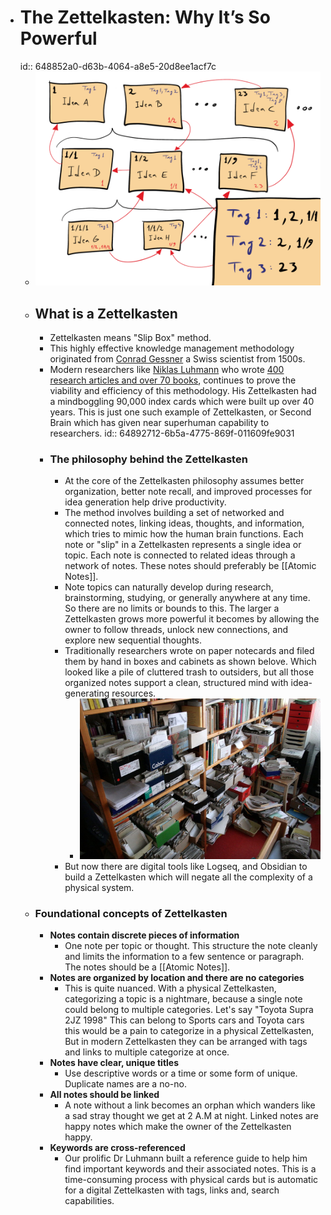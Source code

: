 - # The Zettelkasten: Why It’s So Powerful
  id:: 648852a0-d63b-4064-a8e5-20d8ee1acf7c
	- ![Zettelkasten Paper Schematic.png](../assets/Zettelkasten_Paper_Schematic_1686728187299_0.png)
	- ## What is a Zettelkasten
		- Zettelkasten means "Slip Box" method.
		- This highly effective knowledge management methodology originated from [Conrad Gessner](https://en.wikipedia.org/wiki/Conrad_Gessner) a Swiss scientist from 1500s.
		- Modern researchers like [Niklas Luhmann](https://en.wikipedia.org/wiki/Niklas_Luhmann) who wrote [400 research articles and over 70 books](https://scholar.google.com/scholar?start=0&q=author:Niklas+author:Luhmann), continues to prove the viability and efficiency of this methodology. His Zettelkasten had a mindboggling 90,000 index cards which were built up over 40 years. This is just one such example of Zettelkasten, or Second Brain which has given near superhuman capability to researchers.
		  id:: 64892712-6b5a-4775-869f-011609fe9031
		- ### The philosophy behind the Zettelkasten
			- At the core of the Zettelkasten philosophy assumes better organization, better note recall, and improved processes for idea generation help drive productivity.
			- The method involves building a set of networked and connected notes, linking ideas, thoughts, and information, which tries to mimic how the human brain functions. Each note or "slip" in a Zettelkasten represents a single idea or topic. Each note is connected to related ideas through a network of notes. These notes should preferably be [[Atomic Notes]].
			- Note topics can naturally develop during research, brainstorming, studying, or generally anywhere at any time. So there are no limits or bounds to this. The larger a Zettelkasten grows more powerful it becomes by allowing the owner to follow threads, unlock new connections, and explore new sequential thoughts.
			- Traditionally researchers wrote on paper notecards and filed them by hand in boxes and cabinets as shown belove. Which looked like a pile of cluttered trash to outsiders, but all those organized notes support a clean, structured mind with idea-generating resources.
				- ![Physical Zettelkasten.jpg](../assets/Physical_Zettelkasten_1686726451305_0.jpg)
			- But now there are digital tools like Logseq, and Obsidian to build 
			  a Zettelkasten which will negate all the complexity of a physical system.
	- ### Foundational concepts of Zettelkasten
		- **Notes contain discrete pieces of information**
			- One note per topic or thought. This structure the note cleanly and limits the information to a few sentence or paragraph. The notes should be a [[Atomic Notes]].
		- **Notes are organized by location and there are no categories**
			- This is quite nuanced. With a physical Zettelkasten, categorizing a topic is a nightmare, because a single note could belong to multiple categories. Let's say "Toyota Supra 2JZ 1998" This can belong to Sports cars and Toyota cars this would be a pain to categorize in a physical Zettelkasten, But in modern Zettelkasten they can be arranged with tags and links to multiple categorize at once.
		- **Notes have clear, unique titles**
			- Use descriptive words or a time or some form of unique. Duplicate names are a no-no.
		- **All notes should be linked**
			- A note without a link becomes an orphan which wanders like a sad stray thought we get at 2 A.M at night. Linked notes are happy notes which make the owner of the Zettelkasten happy.
		- **Keywords are cross-referenced**
			- Our prolific Dr Luhmann built a reference guide to help him find important keywords and their associated notes. This is a time-consuming process with physical cards but is automatic for a digital Zettelkasten with tags, links and, search capabilities.